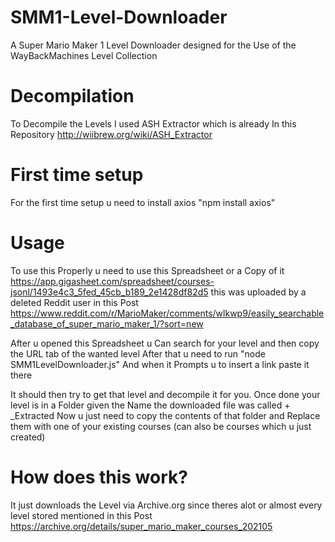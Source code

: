 # SMM1-Level-Downloader
A Super Mario Maker 1 Level Downloader designed for the Use of the WayBackMachines Level Collection

# Decompilation
To Decompile the Levels I used ASH Extractor which is already In this Repository
http://wiibrew.org/wiki/ASH_Extractor

# First time setup
For the first time setup u need to install axios
"npm install axios"

# Usage
To use this Properly u need to use this Spreadsheet or a Copy of it
https://app.gigasheet.com/spreadsheet/courses-jsonl/1493e4c3_5fed_45cb_b189_2e1428df82d5
this was uploaded by a deleted Reddit user in this Post
https://www.reddit.com/r/MarioMaker/comments/wlkwp9/easily_searchable_database_of_super_mario_maker_1/?sort=new

After u opened this Spreadsheet u Can search for your level and then copy the URL tab of the wanted level
After that u need to run "node SMM1LevelDownloader.js"
And when it Prompts u to insert a link paste it there

It should then try to get that level and decompile it for you.
Once done your level is in a Folder given the Name the downloaded file was called + _Extracted
Now u just need to copy the contents of that folder and Replace them with one of your existing courses (can also be courses which u just created)

# How does this work?
It just downloads the Level via Archive.org since theres alot or almost every level stored mentioned in this Post
https://archive.org/details/super_mario_maker_courses_202105
